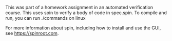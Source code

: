 This was part of a homework assignment in an automated verification course. This uses spin to verify a body of code in spec.spin. To compile and run, you can run ./commands on linux

For more information about spin, including how to install and use the GUI, see https://spinroot.com.
